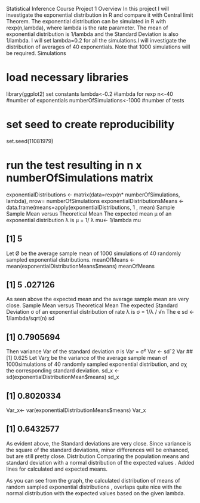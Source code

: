 Statistical Inference Course Project 1
Overview
  In this project I will investigate the exponential distribution in R and compare it with Central limit Theorem. The exponential distribution can be simulated in R with rexp(n,lambda), where lambda is the rate parameter. The mean of exponential distribution is 1/lambda and the Standard Deviation is also 1/lambda. I will set lambda=0.2 for all the simulations.I will investigate the distribution of averages of 40 exponentials. Note that 1000 simulations will be required.
Simulations 
# load necessary libraries
library(ggplot2)
set constants
lambda<-0.2  #lambda for rexp
n<-40 #number of exponentials
numberOfSimulations<-1000 #number of tests
# set seed to create reproducibility
set.seed(11081979)
# run the test resulting in n x numberOfSimulations matrix
exponentialDistributions <- matrix(data=rexp(n*  numberOfSimulations, lambda), nrow=  numberOfSimulations exponentialDistributionsMeans <- data.frame(means=apply(exponentialDistributions, 1 , mean) Sample  
Sample Mean versus Theoretical Mean
The expected mean µ of an exponential distribution  λ  is
µ = 1/ λ
mu<- 1/lambda
mu
## [1] 5
Let Ø be the average sample mean of 1000 simulations of 40 randomly sampled exponential distributions.
meanOfMeans <- mean(exponentialDistributionMeans$means)
meanOfMeans
## [1] 5 .027126
As seen above the expected mean and the average sample mean are very close.
Sample Mean versus Theoretical Mean
The expected Standard Deviation σ of an exponential distribution of rate λ is
σ = 1/λ / √n
The e
sd <- 1/lambda/sqrt(n)
sd
## [1] 0.7905694
Then variance Var of the standard deviation σ is
Var = σ²
Var <- sdˆ2
Var
##[1] 0.625
Let Varχ be the variance of the average sample mean of 1000simulations of 40 randomly sampled exponential distribution, and σχ the corresponding standard deviation.
sd_x <- sd(exponentialDistributionMean$means)
sd_x
## [1]  0.8020334
Var_x<- var(exponentialDistributionMeans$means)
Var_x
## [1]  0.6432577
As evident above, the Standard deviations are very close. Since variance is the square of the standard deviations, minor differences will be enhanced, but are still pretty close.
Distribution
Comparing the population means and standard deviation with a normal distribution of the expected values .  Added  lines for calculated and expected means.

 
As you can see from the graph, the calculated distribution of means of random sampled exponential distributions , overlaps quite nice with the normal distribution with the expected values based on the given lambda.
